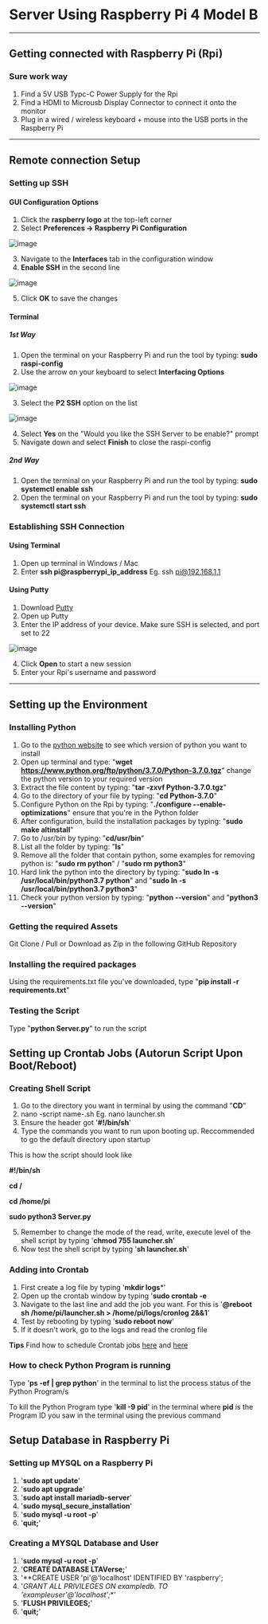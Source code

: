 # Server Using Raspberry Pi 4 Model B

---

## Getting connected with Raspberry Pi (Rpi)

### Sure work way
1) Find a 5V USB Typc-C Power Supply for the Rpi
2) Find a HDMI to Microusb Display Connector to connect it onto the monitor
3) Plug in a wired / wireless keyboard + mouse into the USB ports in the Raspberry Pi

---

## Remote connection Setup

### Setting up SSH

#### GUI Configuration Options

1) Click the **raspberry logo** at the top-left corner
2) Select **Preferences -> Raspberry Pi Configuration**

![image](https://user-images.githubusercontent.com/25051402/203454900-f114cefd-20f4-4d9d-8dde-be7f17215e52.png)

3) Navigate to the **Interfaces** tab in the configuration window
4) **Enable SSH** in the second line

![image](https://user-images.githubusercontent.com/25051402/203455015-c01160ba-9dac-4e90-965f-0e6a3c2683ab.png)

5) Click **OK** to save the changes

#### Terminal

##### 1st Way
1) Open the terminal on your Raspberry Pi and run the tool by typing: **sudo raspi-config**
2) Use the arrow on your keyboard to select **Interfacing Options**

![image](https://user-images.githubusercontent.com/25051402/203455152-a2cf0261-6cad-46fd-b8e4-6e98df916824.png)

3) Select the **P2 SSH** option on the list

![image](https://user-images.githubusercontent.com/25051402/203455204-da0f3786-f441-4e57-aae3-d32d050fceff.png)

4) Select **Yes** on the "Would you like the SSH Server to be enable?" prompt
5) Navigate down and select **Finish** to close the raspi-config
  
##### 2nd Way
1) Open the terminal on your Raspberry Pi and run the tool by typing: **sudo systemctl enable ssh**
2) Open the terminal on your Raspberry Pi and run the tool by typing: **sudo systemctl start ssh**


### Establishing SSH Connection

#### Using Terminal
1) Open up terminal in Windows / Mac
2) Enter **ssh pi@raspberrypi_ip_address** Eg. ssh pi@192.168.1.1

#### Using Putty

1) Download [Putty](https://www.chiark.greenend.org.uk/~sgtatham/putty/latest.html)
2) Open up Putty
3) Enter the IP address of your device. Make sure SSH is selected, and port set to 22

![image](https://user-images.githubusercontent.com/25051402/203456723-640e56d1-dfe9-471f-8ce7-3dceb21b777d.png)

4) Click **Open** to start a new session
5) Enter your Rpi's username and password

---

## Setting up the Environment

### Installing Python

1) Go to the [python website](https://www.python.org/ftp/python/) to see which version of python you want to install
2) Open up terminal and type: "**wget https://www.python.org/ftp/python/3.7.0/Python-3.7.0.tgz**" change the python version to your required version
3) Extract the file content by typing: "**tar -zxvf Python-3.7.0.tgz**"
4) Go to the directory of your file by typing: "**cd Python-3.7.0**"
5) Configure Python on the Rpi by typing: "**./configure --enable-optimizations**" ensure that you're in the Python folder
6) After configuration, build the installation packages by typing: "**sudo make altinstall**"
7) Go to /usr/bin by typing: "**cd/usr/bin**"
8) List all the folder by typing: "**ls**"
9) Remove all the folder that contain python, some examples for removing python is: "**sudo rm python**" / "**sudo rm python3**"
10) Hard link the python into the directory by typing: "**sudo ln -s /usr/local/bin/python3.7 python**" and "**sudo ln -s /usr/local/bin/python3.7 python3**"
11) Check your python version by typing: "**python --version**" and "**python3 --version**"

### Getting the required Assets
Git Clone / Pull or Download as Zip in the following GitHub Repository

### Installing the required packages
Using the requirements.txt file you've downloaded, type "**pip install -r requirements.txt**"

### Testing the Script
Type "**python Server.py**" to run the script

## Setting up Crontab Jobs (Autorun Script Upon Boot/Reboot)

### Creating Shell Script

1) Go to the directory you want in terminal by using the command "**CD**" 
2) nano -script name-.sh Eg. nano launcher.sh  
3) Ensure the header got '**#!/bin/sh**'  
4) Type the commands you want to run upon booting up. Reccommended to go the default directory upon startup 
  
This is how the script should look like

**#!/bin/sh**

**cd /**

**cd /home/pi**

**sudo python3 Server.py**

5) Remember to change the mode of the read, write, execute level of the shell script by typing '**chmod 755 launcher.sh**'
6) Now test the shell script by typing '**sh launcher.sh**'

### Adding into Crontab   

1) First create a log file by typing '**mkdir logs***'
2) Open up the crontab window by typing '**sudo crontab -e**
3) Navigate to the last line and add the job you want. For this is '**@reboot sh /home/pi/launcher.sh > /home/pi/logs/cronlog 2&&1**'
4) Test by rebooting by typing '**sudo reboot now**'
5) If it doesn't work, go to the logs and read the cronlog file

**Tips**
Find how to schedule Crontab jobs [here](https://crontab.guru/) and [here](https://www.tutorialspoint.com/unix_commands/crontab.htm)  

### How to check Python Program is running  

Type '**ps -ef | grep python**' in the terminal to list the process status of the Python Program/s  

To kill the Python Program type '**kill -9 pid**' in the terminal where **pid** is the Program ID you saw in the terminal using the previous command

## Setup Database in Raspberry Pi

### Setting up MYSQL on a Raspberry Pi

1) '**sudo apt update**'
2) '**sudo apt upgrade**'
3) '**sudo apt install mariadb-server**'
4) '**sudo mysql_secure_installation**'
5) '**sudo mysql -u root -p**'
6) '**quit;**'

### Creating a MYSQL Database and User

1) '**sudo mysql -u root -p**'
2) '**CREATE DATABASE LTAVerse;**'
3) '**CREATE USER 'pi'@'localhost' IDENTIFIED BY 'raspberry';
4) '**GRANT ALL PRIVILEGES ON exampledb.* TO 'exampleuser'@'localhost';**'
5) '**FLUSH PRIVILEGES;**'
6) '**quit;**'
